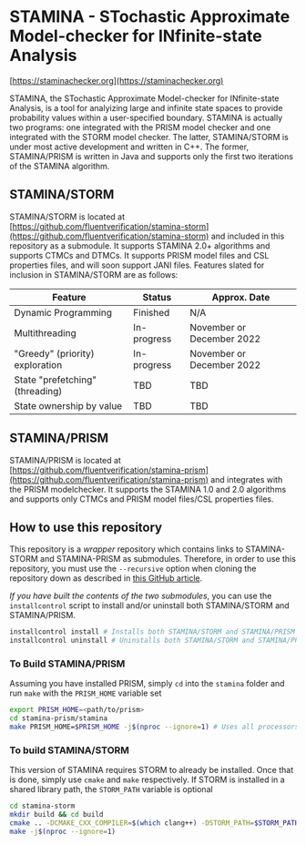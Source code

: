 # STAMINA - STochastic Approximate Model-checker for INfinite-state Analysis

[https://staminachecker.org](https://staminachecker.org)

STAMINA, the STochastic Approximate Model-checker for INfinite-state Analysis, is a tool for analyizing large and infinite state spaces to provide probability values within a user-specified boundary. STAMINA is actually two programs: one integrated with the PRISM model checker and one integrated with the STORM model checker. The latter, STAMINA/STORM is under most active development and written in C++. The former, STAMINA/PRISM is written in Java and supports only the first two iterations of the STAMINA algorithm.

## STAMINA/STORM

STAMINA/STORM is located at [https://github.com/fluentverification/stamina-storm](https://github.com/fluentverification/stamina-storm) and included in this repository as a submodule. It supports STAMINA 2.0+ algorithms and supports CTMCs and DTMCs. It supports PRISM model files and CSL properties files, and will soon support JANI files. Features slated for inclusion in STAMINA/STORM are as follows:

| Feature                         | Status                  | Approx. Date              |
|---------------------------------|-------------------------|---------------------------|
| Dynamic Programming             | Finished                | N/A                       |
| Multithreading                  | In-progress             | November or December 2022 |
| "Greedy" (priority) exploration | In-progress             | November or December 2022 |
| State "prefetching" (threading) | TBD                     | TBD                       |
| State ownership by value        | TBD                     | TBD                       |

## STAMINA/PRISM

STAMINA/PRISM is located at [https://github.com/fluentverification/stamina-prism](https://github.com/fluentverification/stamina-prism) and integrates with the PRISM modelchecker. It supports the STAMINA 1.0 and 2.0 algorithms and supports only CTMCs and PRISM model files/CSL properties files.

## How to use this repository

This repository is a *wrapper* repository which contains links to STAMINA-STORM and STAMINA-PRISM as submodules. Therefore, in order to use this repository, you must use the `--recursive` option when cloning the repository down as described in [this GitHub article](https://github.blog/2016-02-01-working-with-submodules/).

*If you have built the contents of the two submodules*, you can use the `installcontrol` script to install and/or uninstall both STAMINA/STORM and STAMINA/PRISM.

```bash
installcontrol install # Installs both STAMINA/STORM and STAMINA/PRISM
installcontrol uninstall # Uninstalls both STAMINA/STORM and STAMINA/PRISM
```

### To Build STAMINA/PRISM

Assuming you have installed PRISM, simply `cd` into the `stamina` folder and run `make` with the `PRISM_HOME` variable set

```bash
export PRISM_HOME=<path/to/prism>
cd stamina-prism/stamina
make PRISM_HOME=$PRISM_HOME -j$(nproc --ignore=1) # Uses all processors but one to make. Omit this flag if you only want single-threaded building
```

### To build STAMINA/STORM

This version of STAMINA requires STORM to already be installed. Once that is done, simply use `cmake` and `make` respectively. If STORM is installed in a shared library path, the `STORM_PATH` variable is optional

```bash
cd stamina-storm
mkdir build && cd build
cmake .. -DCMAKE_CXX_COMPILER=$(which clang++) -DSTORM_PATH=$STORM_PATH # Omit if STORM is installed globally
make -j$(nproc --ignore=1)
```
